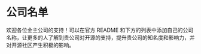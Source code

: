 <script setup>
import { VPTeamMembers } from 'vitepress/theme'

const members = [
  {
    avatar: 'https://www.github.com/yyx990803.png',
    name: 'Evan You',
    title: 'Author of @vuejs and @vitejs',
    links: [
      { icon: 'github', link: 'https://github.com/yyx990803' },
      { icon: 'twitter', link: 'https://twitter.com/youyuxi' }
    ]
  },
    {
    avatar: 'https://avatars.githubusercontent.com/u/12064746?v=4',
    name: '句乐部',
    title: '让你上瘾的 英语学习工具',
    links: [
      { icon: 'github', link: 'https://github.com/cuixueshe/earthworm' },
      { icon: 'twitter', link: 'https://twitter.com/youyuxi' }
    ]
  }
]
</script>

# 公司名单

欢迎各位金主公司的支持！可以在官方 README 和下方的列表中添加自己的公司名称，让更多的人了解到贵公司对开源的支持，提升贵公司的知名度和影响力，并对开源社区产生积极的影响。

<VPTeamMembers size="small" :members />
